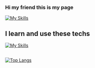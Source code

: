 ### Hi my friend this is my page 
 [![My Skills](https://skillicons.dev/icons?i=github&theme=dark)](https://skillicons.dev)

## I learn and use these techs <br>
[![My Skills](https://skillicons.dev/icons?i=html,css,javascript,react,cpp,flutter,py,cs&theme=dark)](https://skillicons.dev)<br><br>

 [![Top Langs](https://github-readme-stats.vercel.app/api/top-langs/?username=harunmyesilyurt&layout=compact&theme=midnight-purple)](https://github.com/harunmyesilyurt/github-readme-stats)

